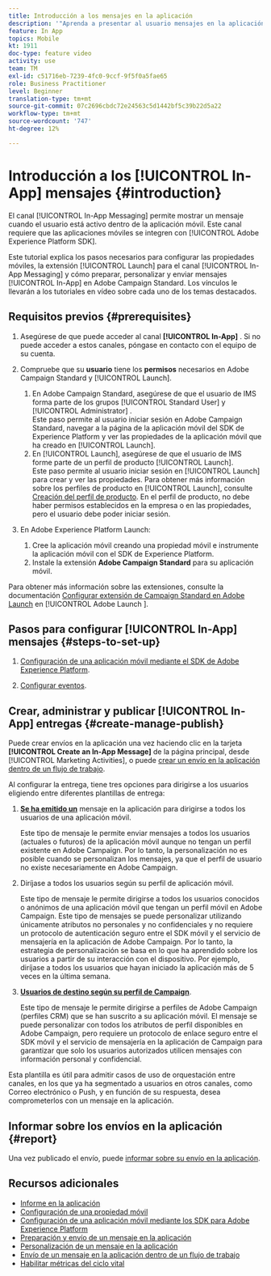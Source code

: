 ```yaml
---
title: Introducción a los mensajes en la aplicación
description: '"Aprenda a presentar al usuario mensajes en la aplicación contextualmente relevantes como respuesta al comportamiento de un cliente en tiempo real dentro de la aplicación móvil".'
feature: In App
topics: Mobile
kt: 1911
doc-type: feature video
activity: use
team: TM
exl-id: c51716eb-7239-4fc0-9ccf-9f5f0a5fae65
role: Business Practitioner
level: Beginner
translation-type: tm+mt
source-git-commit: 07c2696cbdc72e24563c5d1442bf5c39b22d5a22
workflow-type: tm+mt
source-wordcount: '747'
ht-degree: 12%

---
```


# Introducción a los [!UICONTROL In-App] mensajes {#introduction}

El canal [!UICONTROL In-App Messaging] permite mostrar un mensaje cuando el usuario está activo dentro de la aplicación móvil. Este canal requiere que las aplicaciones móviles se integren con [!UICONTROL Adobe Experience Platform SDK].

Este tutorial explica los pasos necesarios para configurar las propiedades móviles, la extensión [!UICONTROL Launch] para el canal [!UICONTROL In-App Messaging] y cómo preparar, personalizar y enviar mensajes [!UICONTROL In-App] en Adobe Campaign Standard. Los vínculos le llevarán a los tutoriales en vídeo sobre cada uno de los temas destacados.

## Requisitos previos {#prerequisites}

1. Asegúrese de que puede acceder al canal **[!UICONTROL In-App]** . Si no puede acceder a estos canales, póngase en contacto con el equipo de su cuenta.
1. Compruebe que su **usuario** tiene los **permisos** necesarios en Adobe Campaign Standard y [!UICONTROL Launch].

   1. En Adobe Campaign Standard, asegúrese de que el usuario de IMS forma parte de los grupos [!UICONTROL Standard User] y [!UICONTROL Administrator] .\
      Este paso permite al usuario iniciar sesión en Adobe Campaign Standard, navegar a la página de la aplicación móvil del SDK de Experience Platform y ver las propiedades de la aplicación móvil que ha creado en [!UICONTROL Launch].
   1. En [!UICONTROL Launch], asegúrese de que el usuario de IMS forme parte de un perfil de producto [!UICONTROL Launch].\
      Este paso permite al usuario iniciar sesión en [!UICONTROL Launch] para crear y ver las propiedades. Para obtener más información sobre los perfiles de producto en [!UICONTROL Launch], consulte [Creación del perfil de producto](https://docs.adobelaunch.com/launch-reference/administration/user-permissions#3-create-your-product-profile). En el perfil de producto, no debe haber permisos establecidos en la empresa o en las propiedades, pero el usuario debe poder iniciar sesión.

1. En Adobe Experience Platform Launch:

   1. Cree la aplicación móvil creando una propiedad móvil e instrumente la aplicación móvil con el SDK de Experience Platform.
   1. Instale la extensión **Adobe Campaign Standard** para su aplicación móvil.

Para obtener más información sobre las extensiones, consulte la documentación [Configurar extensión de Campaign Standard en Adobe Launch](https://aep-sdks.gitbook.io/docs/using-mobile-extensions/adobe-campaign-standard) en [!UICONTROL Adobe Launch ].

## Pasos para configurar [!UICONTROL In-App] mensajes {#steps-to-set-up}

1. [Configuración de una aplicación móvil mediante el SDK de Adobe Experience Platform](/help/communication-channels/mobile/configure-mobile-apps-using-aep-sdk.md).

1. [Configurar eventos](/help/communication-channels/mobile/in-app/configure-events.md).

## Crear, administrar y publicar [!UICONTROL In-App] entregas {#create-manage-publish}

Puede crear envíos en la aplicación una vez haciendo clic en la tarjeta **[!UICONTROL Create an In-App Message]** de la página principal, desde [!UICONTROL Marketing Activities], o puede [crear un envío en la aplicación dentro de un flujo de trabajo](/help/communication-channels/mobile/in-app/in-app-activity.md).

Al configurar la entrega, tiene tres opciones para dirigirse a los usuarios eligiendo entre diferentes plantillas de entrega:

1. [**Se ha emitido un**](/help/communication-channels/mobile/in-app/broadcast-in-app-message.md) mensaje en la aplicación para dirigirse a todos los usuarios de una aplicación móvil.

   Este tipo de mensaje le permite enviar mensajes a todos los usuarios (actuales o futuros) de la aplicación móvil aunque no tengan un perfil existente en Adobe Campaign. Por lo tanto, la personalización no es posible cuando se personalizan los mensajes, ya que el perfil de usuario no existe necesariamente en Adobe Campaign.

1. Diríjase a todos los usuarios según su perfil de aplicación móvil.

   Este tipo de mensaje le permite dirigirse a todos los usuarios conocidos o anónimos de una aplicación móvil que tengan un perfil móvil en Adobe Campaign. Este tipo de mensajes se puede personalizar utilizando únicamente atributos no personales y no confidenciales y no requiere un protocolo de autenticación seguro entre el SDK móvil y el servicio de mensajería en la aplicación de Adobe Campaign. Por lo tanto, la estrategia de personalización se basa en lo que ha aprendido sobre los usuarios a partir de su interacción con el dispositivo. Por ejemplo, diríjase a todos los usuarios que hayan iniciado la aplicación más de 5 veces en la última semana.

1. [**Usuarios de destino según su perfil de Campaign**](/help/communication-channels/mobile/in-app/target-users-based-on-campaign-profile.md).

   Este tipo de mensaje le permite dirigirse a perfiles de Adobe Campaign (perfiles CRM) que se han suscrito a su aplicación móvil. El mensaje se puede personalizar con todos los atributos de perfil disponibles en Adobe Campaign, pero requiere un protocolo de enlace seguro entre el SDK móvil y el servicio de mensajería en la aplicación de Campaign para garantizar que solo los usuarios autorizados utilicen mensajes con información personal y confidencial.

Esta plantilla es útil para admitir casos de uso de orquestación entre canales, en los que ya ha segmentado a usuarios en otros canales, como Correo electrónico o Push, y en función de su respuesta, desea comprometerlos con un mensaje en la aplicación.

## Informar sobre los envíos en la aplicación {#report}

Una vez publicado el envío, puede [informar sobre su envío en la aplicación](/help/communication-channels/mobile/in-app/in-app-reporting.md).

## Recursos adicionales

* [Informe en la aplicación](https://docs.adobe.com/content/help/en/campaign-standard/using/reporting/list-of-reports/in-app-report.html)
* [Configuración de una propiedad móvil](https://aep-sdks.gitbook.io/docs/getting-started/create-a-mobile-property)
* [Configuración de una aplicación móvil mediante los SDK para Adobe Experience Platform](https://helpx.adobe.com/es/campaign/kb/configuring-app-sdk.html)
* [Preparación y envío de un mensaje en la aplicación](https://docs.adobe.com/content/help/en/campaign-standard/using/communication-channels/in-app-messaging/preparing-and-sending-an-in-app-message.html)
* [Personalización de un mensaje en la aplicación](https://docs.adobe.com/content/help/en/campaign-standard/using/communication-channels/in-app-messaging/customizing-an-in-app-message.html)
* [Envío de un mensaje en la aplicación dentro de un flujo de trabajo](https://docs.adobe.com/content/help/en/campaign-standard/using/managing-processes-and-data/channel-activities/in-app-delivery.html)
* [Habilitar métricas del ciclo vital](https://aep-sdks.gitbook.io/docs/getting-started/initialize-the-sdk#enable-lifecycle-metrics)
